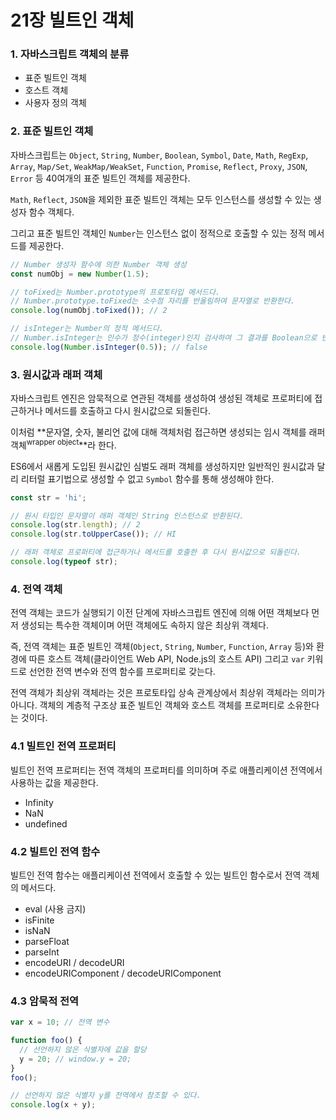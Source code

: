 # 21장 빌트인 객체

### 1. 자바스크립트 객체의 분류

- 표준 빌트인 객체
- 호스트 객체
- 사용자 정의 객체

### 2. 표준 빌트인 객체

자바스크립트는 `Object`, `String`, `Number`, `Boolean`, `Symbol`, `Date`, `Math`, `RegExp`, `Array`, `Map/Set`, `WeakMap/WeakSet`, `Function`, `Promise`, `Reflect`, `Proxy`, `JSON`, `Error` 등 40여개의 표준 빌트인 객체를 제공한다.

`Math`, `Reflect`, `JSON`을 제외한 표준 빌트인 객체는 모두 인스턴스를 생성할 수 있는 생성자 함수 객체다.

그리고 표준 빌트인 객체인 `Number`는 인스턴스 없이 정적으로 호출할 수 있는 정적 메서드를 제공한다.

```js
// Number 생성자 함수에 의한 Number 객체 생성
const numObj = new Number(1.5);

// toFixed는 Number.prototype의 프로토타입 메서드다.
// Number.prototype.toFixed는 소수점 자리를 반올림하여 문자열로 반환한다.
console.log(numObj.toFixed()); // 2

// isInteger는 Number의 정적 메서드다.
// Number.isInteger는 인수가 정수(integer)인지 검사하여 그 결과를 Boolean으로 반환한다.
console.log(Number.isInteger(0.5)); // false
```

### 3. 원시값과 래퍼 객체

자바스크립트 엔진은 암묵적으로 연관된 객체를 생성하여 생성된 객체로 프로퍼티에 접근하거나 메서드를 호출하고 다시 원시값으로 되돌린다.

이처럼 **문자열, 숫자, 불리언 값에 대해 객체처럼 접근하면 생성되는 임시 객체를 래퍼 객체<sup>wrapper object</sup>**라 한다.

ES6에서 새롭게 도입된 원시값인 심벌도 래퍼 객체를 생성하지만 일반적인 원시값과 달리 리터럴 표기법으로 생성할 수 없고 `Symbol` 함수를 통해 생성해야 한다.

```js
const str = 'hi';

// 원시 타입인 문자열이 래퍼 객체인 String 인스턴스로 반환된다.
console.log(str.length); // 2
console.log(str.toUpperCase()); // HI

// 래퍼 객체로 프로퍼티에 접근하거나 메서드를 호출한 후 다시 원시값으로 되돌린다.
console.log(typeof str);
```

### 4. 전역 객체

전역 객체는 코드가 실행되기 이전 단계에 자바스크립트 엔진에 의해 어떤 객체보다 먼저 생성되는 특수한 객체이며 어떤 객체에도 속하지 않은 최상위 객체다.

즉, 전역 객체는 표준 빌트인 객체(`Object`, `String`, `Number`, `Function`, `Array` 등)와 환경에 따른 호스트 객체(클라이언트 Web API, Node.js의 호스트 API) 그리고 `var` 키워드로 선언한 전역 변수와 전역 함수를 프로퍼티로 갖는다.

전역 객체가 최상위 객체라는 것은 프로토타입 상속 관계상에서 최상위 객체라는 의미가 아니다. 객체의 계층적 구조상 표준 빌트인 객체와 호스트 객체를 프로퍼티로 소유한다는 것이다.

### 4.1 빌트인 전역 프로퍼티

빌트인 전역 프로퍼티는 전역 객체의 프로퍼티를 의미하며 주로 애플리케이션 전역에서 사용하는 값을 제공한다.

- Infinity
- NaN
- undefined

### 4.2 빌트인 전역 함수

빌트인 전역 함수는 애플리케이션 전역에서 호출할 수 있는 빌트인 함수로서 전역 객체의 메서드다.

- eval (사용 금지)
- isFinite
- isNaN
- parseFloat
- parseInt
- encodeURI / decodeURI
- encodeURIComponent / decodeURIComponent

### 4.3 암묵적 전역

```js
var x = 10; // 전역 변수

function foo() {
  // 선언하지 않은 식별자에 값을 할당
  y = 20; // window.y = 20;
}
foo();

// 선언하지 않은 식별자 y를 전역에서 참조할 수 있다.
console.log(x + y);
```
